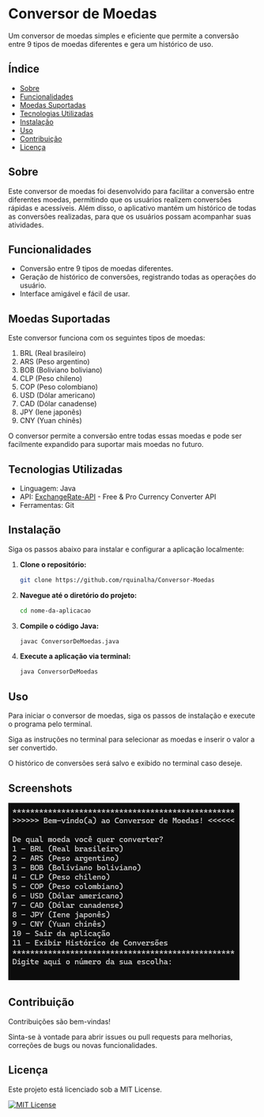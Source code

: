 # Conversor de Moedas

Um conversor de moedas simples e eficiente que permite a conversão entre 9 tipos de moedas diferentes e gera um histórico de uso.

## Índice

- [Sobre](#sobre)
- [Funcionalidades](#funcionalidades)
- [Moedas Suportadas](#moedas-suportadas)
- [Tecnologias Utilizadas](#tecnologias-utilizadas)
- [Instalação](#instalação)
- [Uso](#uso)
- [Contribuição](#contribuição)
- [Licença](#licença)

## Sobre

Este conversor de moedas foi desenvolvido para facilitar a conversão entre diferentes moedas, permitindo que os usuários realizem conversões rápidas e acessíveis. Além disso, o aplicativo mantém um histórico de todas as conversões realizadas, para que os usuários possam acompanhar suas atividades.

## Funcionalidades

- Conversão entre 9 tipos de moedas diferentes.
- Geração de histórico de conversões, registrando todas as operações do usuário.
- Interface amigável e fácil de usar.

## Moedas Suportadas

Este conversor funciona com os seguintes tipos de moedas:

1. BRL (Real brasileiro)
2. ARS (Peso argentino)
3. BOB (Boliviano boliviano)
4. CLP (Peso chileno)
5. COP (Peso colombiano)
6. USD (Dólar americano)
7. CAD (Dólar canadense)
8. JPY (Iene japonês)
9. CNY (Yuan chinês)<br>


O conversor permite a conversão entre todas essas moedas e pode ser facilmente expandido para suportar mais moedas no futuro.

## Tecnologias Utilizadas

- Linguagem: Java
- API: [ExchangeRate-API](https://www.exchangerate-api.com) - Free & Pro Currency Converter API
- Ferramentas: Git

## Instalação

Siga os passos abaixo para instalar e configurar a aplicação localmente:
 


1. **Clone o repositório:**
   ```bash
   git clone https://github.com/rquinalha/Conversor-Moedas
   ```
2. **Navegue até o diretório do projeto:**
   ```bash
   cd nome-da-aplicacao
   ```
3. **Compile o código Java:**
   ```bash
   javac ConversorDeMoedas.java
   ```
4. **Execute a aplicação via terminal:**
   ```bash
   java ConversorDeMoedas
   ```

## Uso

Para iniciar o conversor de moedas, siga os passos de instalação e execute o programa pelo terminal.

Siga as instruções no terminal para selecionar as moedas e inserir o valor a ser convertido.

O histórico de conversões será salvo e exibido no terminal caso deseje.

## Screenshots

![App Screenshot](https://github.com/rquinalha/Outros/blob/main/app.png)


## Contribuição
Contribuições são bem-vindas!

Sinta-se à vontade para abrir issues ou pull requests para melhorias, correções de bugs ou novas funcionalidades.

## Licença
Este projeto está licenciado sob a MIT License.

[![MIT License](https://img.shields.io/badge/License-MIT-green.svg)](https://choosealicense.com/licenses/mit/)